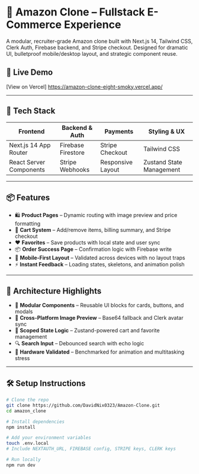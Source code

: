 # 🛒 Amazon Clone – Fullstack E-Commerce Experience

A modular, recruiter-grade Amazon clone built with Next.js 14, Tailwind CSS, Clerk Auth, Firebase backend, and Stripe checkout. Designed for dramatic UI, bulletproof mobile/desktop layout, and strategic component reuse.

## 🚀 Live Demo
[View on Vercel] https://amazon-clone-eight-smoky.vercel.app/


---

## 🧱 Tech Stack

| Frontend        | Backend & Auth     | Payments       | Styling & UX     |
|----------------|--------------------|----------------|------------------|
| Next.js 14 App Router | Firebase Firestore | Stripe Checkout | Tailwind CSS |
| React Server Components | Stripe Webhooks | Responsive Layout | Zustand State Management | NextAuth | Modular Cart Logic | Animation Polish |

---

## 📦 Features

- 🛍️ **Product Pages** – Dynamic routing with image preview and price formatting
- 🛒 **Cart System** – Add/remove items, billing summary, and Stripe checkout
- ❤️ **Favorites** – Save products with local state and user sync
- 📦 **Order Success Page** – Confirmation logic with Firebase write
- 📱 **Mobile-First Layout** – Validated across devices with no layout traps
- ⚡ **Instant Feedback** – Loading states, skeletons, and animation polish

---

## 🧠 Architecture Highlights

- 🔁 **Modular Components** – Reusable UI blocks for cards, buttons, and modals
- 📸 **Cross-Platform Image Preview** – Base64 fallback and Clerk avatar sync
- 🧩 **Scoped State Logic** – Zustand-powered cart and favorite management
- 🔍 **Search Input** – Debounced search with echo logic
- 🧪 **Hardware Validated** – Benchmarked for animation and multitasking stress

---

## 🛠️ Setup Instructions

```bash
# Clone the repo
git clone https://github.com/DavidNix0323/Amazon-Clone.git
cd amazon_clone

# Install dependencies
npm install

# Add your environment variables
touch .env.local
# Include NEXTAUTH_URL, FIREBASE config, STRIPE keys, CLERK keys

# Run locally
npm run dev

